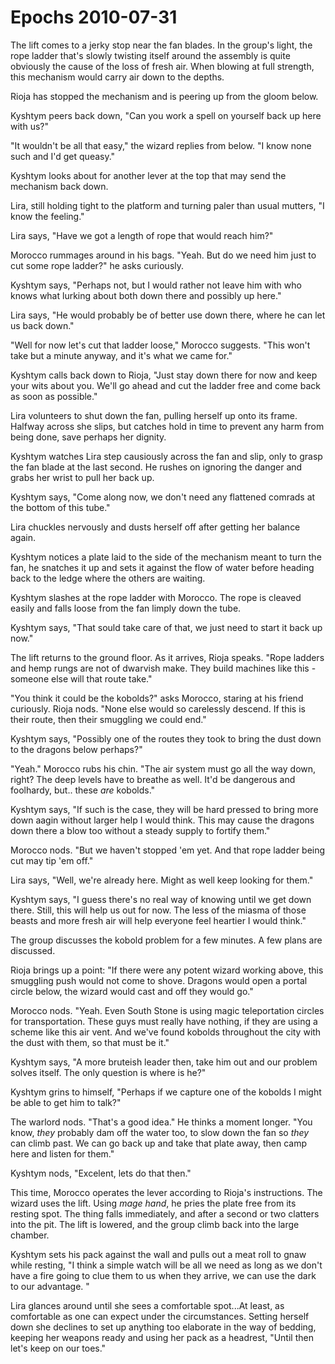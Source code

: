 <!-- TITLE: Epochs 2010-07-31 -->
<!-- SUBTITLE: A game log for Epochs -->

# Epochs 2010-07-31

The lift comes to a jerky stop near the fan blades. In the group's light, the rope ladder that's slowly twisting itself around the assembly is quite obviously the cause of the loss of fresh air. When blowing at full strength, this mechanism would carry air down to the depths.

Rioja has stopped the mechanism and is peering up from the gloom below.

Kyshtym peers back down, "Can you work a spell on yourself back up here with us?"

"It wouldn't be all that easy," the wizard replies from below. "I know none such and I'd get queasy."

Kyshtym looks about for another lever at the top that may send the mechanism back down.

Lira, still holding tight to the platform and turning paler than usual mutters, "I know the feeling."

Lira says, "Have we got a length of rope that would reach him?"

Morocco rummages around in his bags. "Yeah. But do we need him just to cut some rope ladder?" he asks curiously.

Kyshtym says, "Perhaps not, but I would rather not leave him with who knows what lurking about both down there and possibly up here."

Lira says, "He would probably be of better use down there, where he can let us back down."

"Well for now let's cut that ladder loose," Morocco suggests. "This won't take but a minute anyway, and it's what we came for."

Kyshtym calls back down to Rioja, "Just stay down there for now and keep your wits about you. We'll go ahead and cut the ladder free and come back as soon as possible."

Lira volunteers to shut down the fan, pulling herself up onto its frame. Halfway across she slips, but catches hold in time to prevent any harm from being done, save perhaps her dignity.

Kyshtym watches Lira step causiously across the fan and slip, only to grasp the fan blade at the last second. He rushes on ignoring the danger and grabs her wrist to pull her back up.

Kyshtym says, "Come along now, we don't need any flattened comrads at the bottom of this tube."

Lira chuckles nervously and dusts herself off after getting her balance again.

Kyshtym notices a plate laid to the side of the mechanism meant to turn the fan, he snatches it up and sets it against the flow of water before heading back to the ledge where the others are waiting.

Kyshtym slashes at the rope ladder with Morocco. The rope is cleaved easily and falls loose from the fan limply down the tube.

Kyshtym says, "That sould take care of that, we just need to start it back up now."

The lift returns to the ground floor. As it arrives, Rioja speaks. "Rope ladders and hemp rungs are not of dwarvish make. They build machines like this - someone else will that route take."

"You think it could be the kobolds?" asks Morocco, staring at his friend curiously. Rioja nods. "None else would so carelessly descend. If this is their route, then their smuggling we could end."

Kyshtym says, "Possibly one of the routes they took to bring the dust down to the dragons below perhaps?"

"Yeah." Morocco rubs his chin. "The air system must go all the way down, right? The deep levels have to breathe as well. It'd be dangerous and foolhardy, but.. these _are_ kobolds."

Kyshtym says, "If such is the case, they will be hard pressed to bring more down aagin without larger help I would think. This may cause the dragons down there a blow too without a steady supply to fortify them."

Morocco nods. "But we haven't stopped 'em yet. And that rope ladder being cut may tip 'em off."

Lira says, "Well, we're already here. Might as well keep looking for them."

Kyshtym says, "I guess there's no real way of knowing until we get down there. Still, this will help us out for now. The less of the miasma of those beasts and more fresh air will help everyone feel heartier I would think."

The group discusses the kobold problem for a few minutes. A few plans are discussed.

Rioja brings up a point: "If there were any potent wizard working above, this smuggling push would not come to shove. Dragons would open a portal circle below, the wizard would cast and off they would go."

Morocco nods. "Yeah. Even South Stone is using magic teleportation circles for transportation. These guys must really have nothing, if they are using a scheme like this air vent. And we've found kobolds throughout the city with the dust with them, so that must be it."

Kyshtym says, "A more bruteish leader then, take him out and our problem solves itself. The only question is where is he?"

Kyshtym grins to himself, "Perhaps if we capture one of the kobolds I might be able to get him to talk?"

The warlord nods. "That's a good idea." He thinks a moment longer. "You know, _they_ probably dam off the water too, to slow down the fan so _they_ can climb past. We can go back up and take that plate away, then camp here and listen for them."

Kyshtym nods, "Excelent, lets do that then."

This time, Morocco operates the lever according to Rioja's instructions. The wizard uses the lift. Using _mage hand_, he pries the plate free from its resting spot. The thing falls immediately, and after a second or two clatters into the pit. The lift is lowered, and the group climb back into the large chamber.

Kyshtym sets his pack against the wall and pulls out a meat roll to gnaw while resting, "I think a simple watch will be all we need as long as we don't have a fire going to clue them to us when they arrive, we can use the dark to our advantage. "

Lira glances around until she sees a comfortable spot...At least, as comfortable as one can expect under the circumstances. Setting herself down she declines to set up anything too elaborate in the way of bedding, keeping her weapons ready and using her pack as a headrest, "Until then let's keep on our toes."